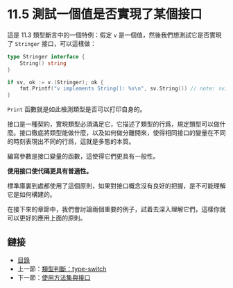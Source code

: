 ﻿# 11.5 測試一個值是否實現了某個接口

這是 11.3 類型斷言中的一個特例：假定 `v` 是一個值，然後我們想測試它是否實現了 `Stringer` 接口，可以這樣做：

```go
type Stringer interface {
    String() string
}

if sv, ok := v.(Stringer); ok {
    fmt.Printf("v implements String(): %s\n", sv.String()) // note: sv, not v
}
```

`Print` 函數就是如此檢測類型是否可以打印自身的。

接口是一種契約，實現類型必須滿足它，它描述了類型的行爲，規定類型可以做什麼。接口徹底將類型能做什麼，以及如何做分離開來，使得相同接口的變量在不同的時刻表現出不同的行爲，這就是多態的本質。

編寫參數是接口變量的函數，這使得它們更具有一般性。

**使用接口使代碼更具有普適性。**

標準庫裏到處都使用了這個原則，如果對接口概念沒有良好的把握，是不可能理解它是如何構建的。

在接下來的章節中，我們會討論兩個重要的例子，試着去深入理解它們，這樣你就可以更好的應用上面的原則。

## 鏈接

- [目錄](directory.md)
- 上一節：[類型判斷：type-switch](11.4.md)
- 下一節：[使用方法集與接口](11.6.md)